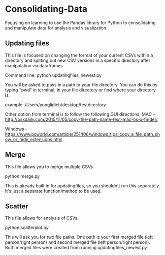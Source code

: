 # Consolidating-Data
Focusing on learning to use the Pandas library for Python to consolidating and manipulate data for analysis and visualization. 

## Updating files 
This file is focused on changing the format of your current CSVs within a directory and spitting out new CSV versions in a specific directory after manipulation via dataframes. 

Command line: 
python updatingfiles_newest.py

You will be asked to pass in a path to your file directory. You can do this by typing "pwd" in terminal, in your file directory or find where your directory is. 

example: /Users/yonglidich/desktop/testdirectory

Other option from terminal is to follow the following GUI directions; 
MAC - http://osxdaily.com/2015/11/05/copy-file-path-name-text-mac-os-x-finder/

Windows - https://www.pcworld.com/article/251406/windows_tips_copy_a_file_path_show_or_hide_extensions.html

## Merge 
This file allows you to merge multiple CSVs 

python merge.py

This is already built in for updatingfiles, so you shouldn't run this separately. It's just a separate function/method to be used. 

## Scatter
This file allows for analysis of CSVs. 

python scatterplot.py

This will ask you for two file paths. One path is your first merged file (left person/right person) and second merged file (left person/right person). Both merged files were created from running updatingfiles_newest.py



